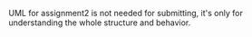UML for assignment2 is not needed for submitting, it's only for understanding the whole structure and behavior.
